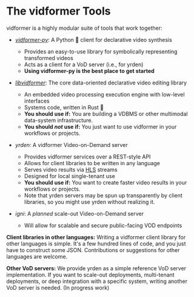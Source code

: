 # The vidformer Tools

vidformer is a highly modular suite of tools that work together:

- [*vidformer-py*](./vidformer-py.md): A Python 🐍 client for declarative video synthesis
  - Provides an easy-to-use library for symbolically representing transformed videos
  - Acts as a client for a VoD server (i.e., for yrden)
  - **Using vidformer-py is the best place to get started**

- [*libvidformer*](./libvidformer.md): The core data-oriented declarative video editing library
  - An embedded video processing execution engine with low-level interfaces
  - Systems code, written in Rust 🦀
  - **You should use if:** You are building a VDBMS or other multimodal data-system infrastructure.
  - **You should *not* use if:** You just want to use vidformer in your workflows or projects.

- *yrden*: A vidformer Video-on-Demand server
  - Provides vidformer services over a REST-style API
  - Allows for client libraries to be written in any language
  - Serves video results via [HLS](https://en.wikipedia.org/wiki/HTTP_Live_Streaming) streams
  - Designed for local single-tenant use
  - **You should use if:** You want to create faster video results in your workflows or projects.
  - Note that yrden servers may be spun up transparently by client libraries, so you might use yrden without realizing it.

- *igni*: A *planned* scale-out Video-on-Demand server
  - Will allow for scalable and secure public-facing VOD endpoints

**Client libraries in other languages:**
Writing a vidformer client library for other languages is simple.
It's a few hundred lines of code, and you just have to construct some JSON.
Contributions or suggestions for other languages are welcome.

**Other VoD servers:**
We provide yrden as a simple reference VoD server implementation.
If you want to scale-out deployments, multi-tenant deployments, or deep integration with a specific system, writing another VoD server is needed. (In progress work)
